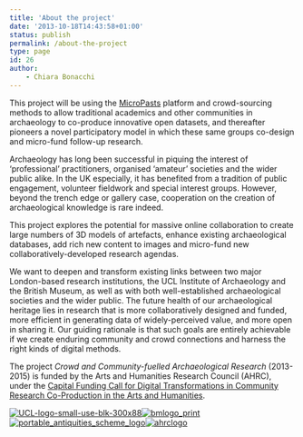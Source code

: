 ```yaml
---
title: 'About the project'
date: '2013-10-18T14:43:58+01:00'
status: publish
permalink: /about-the-project
type: page
id: 26
author: 
    - Chiara Bonacchi
---
```

This project will be using the [MicroPasts](http://micropasts.org/ "Micropasts platform") platform and crowd-sourcing methods to allow traditional academics and other communities in archaeology to co-produce innovative open datasets, and thereafter pioneers a novel participatory model in which these same groups co-design and micro-fund follow-up research.

Archaeology has long been successful in piquing the interest of ‘professional’ practitioners, organised ‘amateur’ societies and the wider public alike. In the UK especially, it has benefited from a tradition of public engagement, volunteer fieldwork and special interest groups. However, beyond the trench edge or gallery case, cooperation on the creation of archaeological knowledge is rare indeed.

This project explores the potential for massive online collaboration to create large numbers of 3D models of artefacts, enhance existing archaeological databases, add rich new content to images and micro-fund new collaboratively-developed research agendas.

We want to deepen and transform existing links between two major London-based research institutions, the UCL Institute of Archaeology and the British Museum, as well as with both well-established archaeological societies and the wider public. The future health of our archaeological heritage lies in research that is more collaboratively designed and funded, more efficient in generating data of widely-perceived value, and more open in sharing it. Our guiding rationale is that such goals are entirely achievable if we create enduring community and crowd connections and harness the right kinds of digital methods.

The project *Crowd and Community-fuelled Archaeological Research* (2013-2015) is funded by the Arts and Humanities Research Council (AHRC), under the [Capital Funding Call for Digital Transformations in Community Research Co-Production in the Arts and Humanities](http://www.ahrc.ac.uk/Funding-Opportunities/Pages/Capital-Funding-Call-for-Digital-Transformations-in-Community-research-Co-Production-in-the-Arts-and-Humanities.aspx "Capital Funding Call for Digital Transformations in Community Research Co-Production in the Arts and humanities").

[![UCL-logo-small-use-blk-300x88](../../uploads/sites/2/2013/10/UCL-logo-small-use-blk-300x88.jpg)](https://blog.micropasts.org/wp-content/uploads/sites/2/2013/10/UCL-logo-small-use-blk-300x88.jpg)[![bmlogo_print](../../uploads/sites/2/2013/10/bmlogo_print.png)](https://blog.micropasts.org/wp-content/uploads/sites/2/2013/10/bmlogo_print.png)[![portable_antiquities_scheme_logo](../../uploads/sites/2/2013/10/portable_antiquities_scheme_logo.jpg)](https://blog.micropasts.org/wp-content/uploads/sites/2/2013/10/portable_antiquities_scheme_logo.jpg)[![ahrclogo](../../uploads/sites/2/2013/10/ahrclogo.gif)](https://blog.micropasts.org/wp-content/uploads/sites/2/2013/10/ahrclogo.gif)